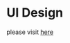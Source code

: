 # UI Design

please visit [here](https://www.figma.com/file/cFa02mfKp4hkhweF0VUehN/wire-frame-pre3?type=design&node-id=17%3A85&mode=design&t=lPn8hAi7Dd7LNDzy-1)
